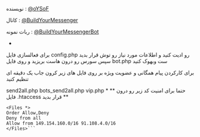 نویسنده : [@oYSoF](https://t.me/oysof)

کانال : [@BuildYourMessenger](https://t.me/BuildYourMessenger)

ربات نمونه : [@BuildYourMessengerBot](https://t.me/BuildYourMessengerBot)


*
برای فعالسازی فایل config.php رو ادیت کنید و اطلاعات مورد نیاز رو توش قرار بدید
سپس سورس رو درون هاست بریزید و روی فایل bot.php ست وبهوک کنید


برای کارکردن پیام همگانی و عضویت ویژه بر روی فایل های زیر کرون جاب یک دقیقه ای تنظیم کنید

send2all.php
bots_send2all.php
vip.php
*
**
حتما برای امنیت کد زیر رو درون فایل  .htaccess قرار بدید
**
```
<Files *>
Order Allow,Deny
Deny from all
Allow from 149.154.160.0/16 91.108.4.0/16
</Files>```
